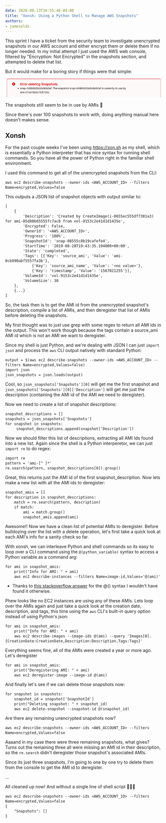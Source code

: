 ```yaml
---
date: 2020-08-13T16:55:46-04:00
title: "Xonsh: Using a Python Shell to Manage AWS Snapshots"
authors: 
- jamesolds
---
```


This sprint I have a ticket from the security team to investigate unencrypted snapshots in our AWS account and either encrypt them or delete them if no longer needed.
In my initial attempt I just used the AWS web console, filtered by "Encryption: Not Encrypted" in the snapshots section, and attempted to delete that list.

But it would make for a boring story if things were that simple: 

![](2020-08-13-12-36-45.png)

The snapshots still seem to be in use by AMIs :thinking:

Since there's over 100 snapshots to work with, doing anything manual here doesn't makes sense.

## Xonsh
For the past couple weeks I've been using https://xon.sh as my shell, which is essentially a Python interpreter that has nice syntax for running shell commands. So you have all the power of Python right in the familiar shell environment.

I used this command to get all of the unencrypted snapshots from the CLI:

```
aws ec2 describe-snapshots --owner-ids <AWS_ACCOUNT_ID> --filters Name=encrypted,Values=false
```

This outputs a JSON list of snapshot objects with output similar to:
```
[
    {
        'Description': 'Created by CreateImage(i-0655ec555df7301a3) for ami-05d88b65555fc7ac8 from vol-9153c2e41d1d1435e',
        'Encrypted': False,
        'OwnerId': '<AWS_ACCOUNT_ID>',
        'Progress': '100%',
        'SnapshotId': 'snap-08555c8b19cafefe4',
        'StartTime': '2019-08-28T19:43:35.194000+00:00',
        'State': 'completed',
        'Tags': [{'Key': 'source_ami', 'Value': 'ami-0cb990abf5557fa3b'},
            {'Key': 'source_ami_name', 'Value': '<no value>'},
            {'Key': 'timestamp', 'Value': '1567021255'}],
        'VolumeId': 'vol-9153c2e41d1d1435e',
        'VolumeSize': 30
    },
    {...}
]
```

So, the task then is to get the AMI id from the unencrypted snapshot's description, compile a list of AMIs, and then deregister that list of AMIs before deleting the snapshots.

My first thought was to just use grep with some regex to return all AMI ids in the output. This won't work though because the tags contain a source_ami AMI id which is not an AMI we want to deregister.

Since my shell is just Python, and we're dealing with JSON I can just `import json` and process the `aws` CLI output natively with standard Python:
```
output = $(aws ec2 describe-snapshots --owner-ids <AWS_ACCOUNT_ID> --filters Name=encrypted,Values=false)
import json
json_snapshots = json.loads(output)
```

Cool, so `json_snapshots['Snapshots'][0]` will get me the first snapshot and `json_snapshots['Snapshots'][0]['Description']` will get me just the description (containing the AMI id of the AMI we need to deregister).

Now we need to create a list of snapshot descriptions:
```
snapshot_descriptions = []
snapshots = json_snapshots['Snapshots']
for snapshot in snapshots: 
     snapshot_descriptions.append(snapshot['Description']) 
```

Now we should filter this list of descriptions, extracting all AMI Ids found into a new list. Again since the shell is a Python interperetor, we can just `import re` to do regex:
```
import re
pattern = 'ami-[^ ]*'
re.search(pattern, snapshot_descriptions[0]).group()
```

Great, this returns just the AMI id of the first snapshot_description.
Now lets make a new list with all the AMI ids to deregister:
```
snapshot_amis = []
for description in snapshot_descriptions:
    match = re.search(pattern, description)
    if match:
        ami = match.group()
        snapshot_amis.append(ami)
```

Awesome!! Now we have a clean list of potential AMIs to deregister. Before bulldozing over the list with a delete operation, let's first take a quick look at each AMI's info for a sanity check so far.

With xonsh, we can interleave Python and shell commands so its easy to loop over a CLI command using the `@(python_variable)` syntax to access a Python variable as a command arg:
```
for ami in snapshot_amis:
    print("Info for AMI: " + ami)
    aws ec2 describe-instances --filters Name=image-id,Values='@(ami)'
```
* Thanks to [this stackoverflow answer](https://stackoverflow.com/a/47420339/13666028) for the @() syntax I wouldn't have found it otherwise.

Phew looks like no EC2 instances are using any of these AMIs. Lets loop over the AMIs again and just take a quick look at the creation date, description, and tags, this time using the `aws` CLI's built-in query option instead of using Python's json:
```
for ami in snapshot_amis:
    print("Info for AMI: " + ami)
    aws ec2 describe-images --image-ids @(ami) --query 'Images[0].{CreationDate:CreationDate,Description:Description,Tags:Tags}'
```

Everything seems fine, all of the AMIs were created a year or more ago. Let's deregister
```
for ami in snapshot_amis:
    print("Deregistering AMI: " + ami)
    aws ec2 deregister-image --image-id @(ami)
```

And finally let's see if we can delete those snapshots now:

```
for snapshot in snapshots:
    snapshot_id = snapshot['SnapshotId']
    print("Deleting snapshot: " + snapshot_id)
    aws ec2 delete-snapshot --snapshot-id @(snapshot_id)
```

Are there any remaining unencrypted snapshots now?
```
aws ec2 describe-snapshots --owner-ids <AWS_ACCOUNT_ID> --filters Name=encrypted,Values=false 
```

Aaaand in my case there were three remaining snapshots, what gives? Turns out the remaining three all were missing an AMI id in their description, so the `re.search` didn't deregister those snapshot's associated AMIs. 

Since its just three snapshots, I'm going to one by one try to delete them from the console to get the AMI id to deregister.

...

All cleaned up now! And without a single line of shell script :tada::tada::tada:
```
aws ec2 describe-snapshots --owner-ids <AWS_ACCOUNT_ID> --filters Name=encrypted,Values=false                                         
{
    "Snapshots": []
}
```

